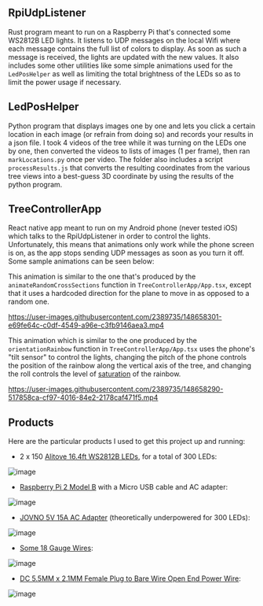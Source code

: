 ## RpiUdpListener

Rust program meant to run on a Raspberry Pi that's connected some WS2812B LED lights. It listens to UDP messages on the local Wifi where each message contains the full list of colors to display. As soon as such a message is received, the lights are updated with the new values. It also includes some other utilities like some simple animations used for the `LedPosHelper` as well as limiting the total brightness of the LEDs so as to limit the power usage if necessary.

## LedPosHelper

Python program that displays images one by one and lets you click a certain location in each image (or refrain from doing so) and records your results in a json file. I took 4 videos of the tree while it was turning on the LEDs one by one, then converted the videos to lists of images (1 per frame), then ran `markLocations.py` once per video. The folder also includes a script `processResults.js` that converts the resulting coordinates from the various tree views into a best-guess 3D coordinate by using the results of the python program.

## TreeControllerApp

React native app meant to run on my Android phone (never tested iOS) which talks to the RpiUdpListener in order to control the lights. Unfortunately, this means that animations only work while the phone screen is on, as the app stops sending UDP messages as soon as you turn it off. Some sample animations can be seen below:

This animation is similar to the one that's produced by the `animateRandomCrossSections` function in `TreeControllerApp/App.tsx`, except that it uses a hardcoded direction for the plane to move in as opposed to a random one.

https://user-images.githubusercontent.com/2389735/148658301-e69fe64c-c0df-4549-a96e-c3fb9146aea3.mp4

This animation which is similar to the one produced by the `orientationRainbow` function in `TreeControllerApp/App.tsx` uses the phone's "tilt sensor" to control the lights, changing the pitch of the phone controls the position of the rainbow along the vertical axis of the tree, and changing the roll controls the level of [saturation](https://en.wikipedia.org/wiki/HSL_and_HSV) of the rainbow.

https://user-images.githubusercontent.com/2389735/148658290-517858ca-cf97-4016-84e2-2178caf471f5.mp4

## Products

Here are the particular products I used to get this project up and running:

- 2 x 150 [Alitove 16.4ft WS2812B LEDs](https://www.amazon.ca/gp/product/B07FVPN3PH), for a total of 300 LEDs:

![image](https://user-images.githubusercontent.com/2389735/148700921-a7084d02-b202-4a18-9cdc-1e6d8fda1c4b.png)

- [Raspberry Pi 2 Model B](https://www.raspberrypi.com/products/raspberry-pi-2-model-b/) with a Micro USB cable and AC adapter:

![image](https://user-images.githubusercontent.com/2389735/148700931-bfeb23c3-b007-404e-a098-3b46c5eb113a.png)

- [JOVNO 5V 15A AC Adapter](https://www.amazon.ca/gp/product/B08CZW6L1G) (theoretically underpowered for 300 LEDs):

![image](https://user-images.githubusercontent.com/2389735/148700940-b9913ae2-489a-4635-9c14-00756dbd02b5.png)

- [Some 18 Gauge Wires](https://www.amazon.ca/gp/product/B01LH1FQJ0):

![image](https://user-images.githubusercontent.com/2389735/148700948-1fc57524-ede5-41ab-a4cf-893d9ced3038.png)

- [DC 5.5MM x 2.1MM Female Plug to Bare Wire Open End Power Wire](https://www.amazon.ca/gp/product/B08PYT6HZ2):

![image](https://user-images.githubusercontent.com/2389735/148700960-43cf0873-e8f2-426b-b899-dbf2e587399a.png)
